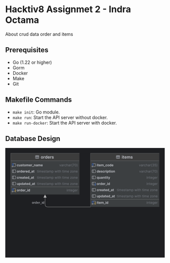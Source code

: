 
# Hacktiv8 Assignmet 2 - Indra Octama

About crud data order and items

## Prerequisites
- Go (1.22 or higher)
- Gorm
- Docker
- Make
- Git

## Makefile Commands

- `make init`: Go module.
- `make run`: Start the API server without docker.
- `make run-docker`: Start the API server with docker.

## Database Design
![Alt text](db_diagram.png "Database Diagram")